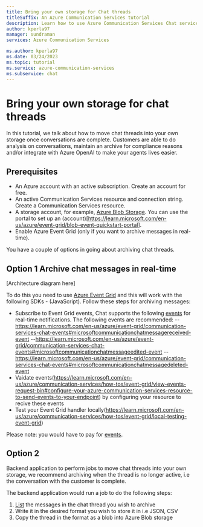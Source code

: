 ```yaml
---
title: Bring your own storage for Chat threads
titleSuffix: An Azure Communication Services tutorial
description: Learn how to use Azure Communication Services Chat service with your own storage solution.
author: kperla97
manager: sundraman
services: Azure Communication Services

ms.author: kperla97
ms.date: 03/24/2023
ms.topic: tutorial
ms.service: azure-communication-services
ms.subservice: chat
---
```


# Bring your own storage for chat threads

In this tutorial, we talk about how to move chat threads into your own storage once conversations are complete. Customers are able to do analysis on 
conversations, maintain an archive for compliance reasons and/or integrate with Azure OpenAI to make your agents lives easier.

## Prerequisites 

- An Azure account with an active subscription. Create an account for free.
- An active Communication Services resource and connection string. Create a Communication Services resource.
- A storage account, for example, [Azure Blob Storage](../azure/storage/blobs/storage-blobs-overview). You can use the portal to set up an (account)[https://learn.microsoft.com/en-us/azure/event-grid/blob-event-quickstart-portal].
- Enable Azure Event Grid (only if you want to archive messages in real-time).

You have a couple of options in going about archiving chat threads.

## Option 1 Archive chat messages in real-time

[Architecture diagram here]

To do this you need to use [Azure Event Grid](https://learn.microsoft.com/en-us/azure/event-grid/overview) and this will work with the following SDKs - (JavaScript).  Follow these steps for archiving messages:

- Subscribe to Event Grid events, Chat supports the following [events](https://learn.microsoft.com/en-us/azure/communication-services/concepts/chat/concepts#real-time-notifications) for real-time notifications. The following events are recommended:
--https://learn.microsoft.com/en-us/azure/event-grid/communication-services-chat-events#microsoftcommunicationchatmessagereceived-event
--https://learn.microsoft.com/en-us/azure/event-grid/communication-services-chat-events#microsoftcommunicationchatmessageedited-event
--https://learn.microsoft.com/en-us/azure/event-grid/communication-services-chat-events#microsoftcommunicationchatmessagedeleted-event
- Vaidate events(https://learn.microsoft.com/en-us/azure/communication-services/how-tos/event-grid/view-events-request-bin#configure-your-azure-communication-services-resource-to-send-events-to-your-endpoint) by configuring your resource to recive these events
- Test your Event Grid handler locally(https://learn.microsoft.com/en-us/azure/communication-services/how-tos/event-grid/local-testing-event-grid)

Please note: you would have to pay for [events](../azure.microsoft.com/pricing/details/event-grid/). 

## Option 2 

Backend application to perform jobs to move chat threads into your own storage, we recommend archiving when the thread is no longer active, i.e the conversation with the customer is complete. 

The backend application would run a job to do the following steps: 

1. [List](../quickstarts/chat/get-started?tabs=windows&pivots=platform-azcli#list-chat-messages-in-a-chat-thread) the messages in the chat thread you wish to archive 
2. Write it in the desired format you wish to store it in i.e JSON, CSV
3. Copy the thread in the format as a blob into Azure Blob storage 

 

